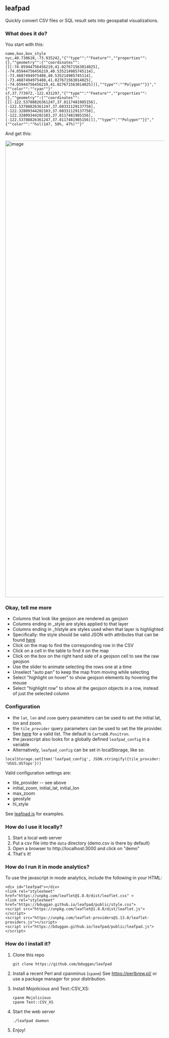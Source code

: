 ## leafpad

Quickly convert CSV files or SQL result sets into geospatial visualizations.

### What does it do?

You start with this:
```
name,box,box_style
nyc,40.730610,-73.935242,"{""type"":""Feature"",""properties"":{},""geometry"":{""coordinates"":[[[-74.05944756456219,41.027671563014025],[-74.05944756456219,40.535214985745114],[-73.4687494975488,40.535214985745114],[-73.4687494975488,41.027671563014025],[-74.05944756456219,41.027671563014025]]],""type"":""Polygon""}}","{""color"":""cyan""}"
sf,37.773972,-122.431297,"{""type"":""Feature"",""properties"":{},""geometry"":{""coordinates"":[[[-122.53788826361247,37.8117481985156],[-122.53788826361247,37.60331129137758],[-122.32809344202103,37.60331129137758],[-122.32809344202103,37.8117481985156],[-122.53788826361247,37.8117481985156]]],""type"":""Polygon""}}","{""color"":""hsl(147, 50%, 47%)""}"
```

And get this:

<img width="1450" alt="image" src="https://user-images.githubusercontent.com/58956/234868080-582fe1e7-0a19-4280-b74f-a1fcf09b8c2f.png">

### Okay, tell me more

- Columns that look like geojson are rendered as geojson
- Columns ending in _style are styles applied to that layer
- Columns ending in _hlstyle are styles used when that layer is highlighted
- Specifically: the style should be valid JSON with attributes that can be found [here](https://leafletjs.com/reference.html#path-option)
- Click on the map to find the corresponding row in the CSV
- Click on a cell in the table to find it on the map
- Click on the box on the right hand side of a geojson cell to see the raw geojson
- Use the slider to animate selecting the rows one at a time
- Unselect "auto pan" to keep the map from moving while selecting
- Select "highlight on hover" to show geojson elements by hovering the mouse
- Select "highlight row" to show all the geojson objects in a row, instead of just the selected column

### Configuration

- the `lat`, `lon` and `zoom` query parameters can be used to set the initial lat, lon and zoom.
- the `tile_provider` query parameters can be used to set the tile provider.  See [here](https://leaflet-extras.github.io/leaflet-providers/preview/) for a valid list. The default is `CartoDB.Positron`.
- the javascript also looks for  a globally defined `leafpad_config` in a variable
- Alternatively, `leafpad_config` can be set in localStorage, like so:

```
localStorage.setItem('leafpad_config', JSON.stringify({tile_provider: 'USGS.USTopo'}))
```

Valid configuration settings are:

- tile_provider -- see above
- initial_zoom, initial_lat, initial_lon
- max_zoom
- geostyle
- hl_style

See [leafpad.js](public/leafpad.js) for examples.

###  How do I use it locally?

1. Start a local web server
1. Put a csv file into the `data` directory (demo.csv is there by default)
2. Open a browser to http://localhost:3000 and click on "demo"
5. That's it!

### How do I run it in mode analytics?

To use the javascript in mode analytics, include the following in your HTML:

```
<div id="leafpad"></div>
<link rel="stylesheet" href="https://unpkg.com/leaflet@1.8.0/dist/leaflet.css" >
<link rel="stylesheet" href="https://bduggan.github.io/leafpad/public/style.css">
<script src="https://unpkg.com/leaflet@1.8.0/dist/leaflet.js"></script>
<script src="https://unpkg.com/leaflet-providers@1.13.0/leaflet-providers.js"></script>
<script src="https://bduggan.github.io/leafpad/public/leafpad.js"></script>
```

### How do I install it?

1. Clone this repo
    ```
    git clone https://github.com/bduggan/leafpad
    ```

2. Install a recent Perl and cpanminus (`cpanm`)
   See https://perlbrew.pl/ or use a package manager for your distribution.

3. Install Mojolicious and Text::CSV_XS:
     ```
     cpanm Mojolicious
     cpanm Text::CSV_XS
     ```

4. Start the web server
     ```
     ./leafpad daemon
     ```

5. Enjoy!

